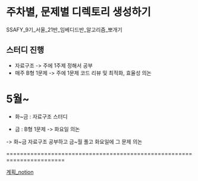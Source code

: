 # 주차별, 문제별 디렉토리 생성하기
SSAFY_9기_서울_21반_임베디드반_알고리즘_뽀개기

## 스터디 진행
- 자료구조 -> 주에 1주제 정해서 공부
- 매주 B형 1문제 -> 주에 1문제 코드 리뷰 및 최적화, 효율성 의논

# 5월~
- 화~금 : 자료구조 스터디

- 금 : B형 1문제 -> 화요일 의논 

-> 화~금 자료구조 공부하고 금~월 풀고 화요일에 그 문제 의논

=======================================================================

[계획_notion](https://glen-attention-90c.notion.site/a6be75401b5844c88f4a202e409e62b1)
